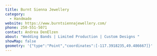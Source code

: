 ```yaml
---
title: Burnt Sienna Jewellery
category:
  - Handmade
website: https://www.burntsiennajewellery.com/
phone: 250-551-5071
contact: Andrea DenElzen
about: "Wedding Bands | Limited Production | Custom Designs "
showMap: false
geometry: '{"type":"Point","coordinates":[-117.3918235,49.486667]}'
---
```

